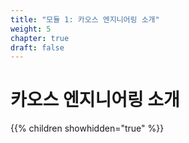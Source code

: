 ```yaml
---
title: "모듈 1: 카오스 엔지니어링 소개"
weight: 5
chapter: true
draft: false
---
```

# 카오스 엔지니어링 소개

{{% children showhidden="true" %}}
